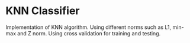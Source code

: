 # KNN Classifier
Implementation of KNN algorithm.
Using different norms such as L1, min-max and Z norm.
Using cross validation for training and testing.
